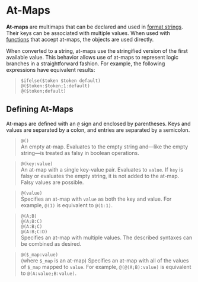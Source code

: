 # At-Maps

**At-maps** are multimaps that can be declared and used in [format strings](./format-strings.md).
Their keys can be associated with multiple values.
When used with [functions](./format-string-functions.md#at-map-functions) that accept at-maps, the objects are used directly.

When converted to a string, at-maps use the stringified version of the first available value.
This behavior allows use of at-maps to represent logic branches in a straightforward fashion.
For example, the following expressions have equivalent results:

> `$ifelse($token $token default)`  
> `@($token:$token;1:default)`  
> `@($token;default)`

## Defining At-Maps

At-maps are defined with an `@` sign and enclosed by parentheses.
Keys and values are separated by a colon, and entries are separated by a semicolon.

> `@()`  
> An empty at-map.
> Evaluates to the empty string and—like the empty string—is treated as falsy in boolean operations.

> `@(key:value)`  
> An at-map with a single key-value pair.
> Evaluates to `value`.
> If `key` is falsy or evaluates the empty string, it is not added to the at-map.
> Falsy values are possible.

> `@(value)`  
> Specifies an at-map with `value` as both the key and value.
> For example, `@(1)` is equivalent to `@(1:1)`.

> `@(A;B)`  
> `@(A;B:C)`  
> `@(A:B;C)`  
> `@(A:B;C:D)`  
> Specifies an at-map with multiple values.
> The described syntaxes can be combined as desired.

> `@($_map:value)`  
> (where `$_map` is an at-map) Specifies an at-map with all of the values of `$_map` mapped to `value`.
> For example, `@(@(A;B):value)` is equivalent to `@(A:value;B:value)`.
